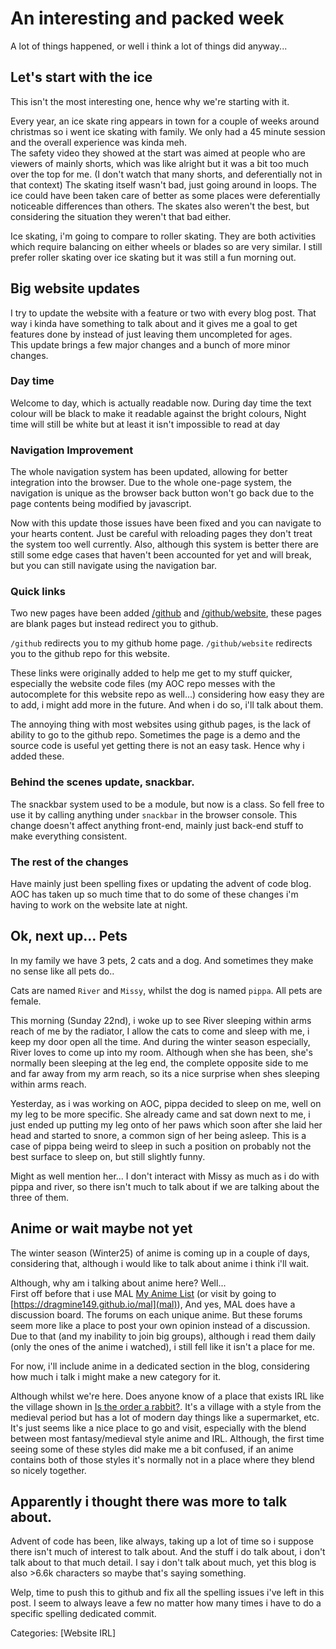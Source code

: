 # An interesting and packed week
A lot of things happened, or well i think a lot of things did anyway...

## Let's start with the ice
This isn't the most interesting one, hence why we're starting with it.

Every year, an ice skate ring appears in town for a couple of weeks around christmas so i went ice skating with family. We only had a 45 minute session and the overall experience was kinda meh. <br>
The safety video they showed at the start was aimed at people who are viewers of mainly shorts, which was like alright but it was a bit too much over the top for me. (I don't watch that many shorts, and deferentially not in that context)
The skating itself wasn't bad, just going around in loops. The ice could have been taken care of better as some places were deferentially noticeable differences than others.
The skates also weren't the best, but considering the situation they weren't that bad either.

Ice skating, i'm going to compare to roller skating. They are both activities which require balancing on either wheels or blades so are very similar. I still prefer roller skating over ice skating but it was still a fun morning out.

## Big website updates
I try to update the website with a feature or two with every blog post. That way i kinda have something to talk about and it gives me a goal to get features done by instead of just leaving them uncompleted for ages. <br>
This update brings a few major changes and a bunch of more minor changes.

### Day time
Welcome to day, which is actually readable now. During day time the text colour will be black to make it readable against the bright colours, Night time will still be white but at least it isn't impossible to read at day

### Navigation Improvement
The whole navigation system has been updated, allowing for better integration into the browser.
Due to the whole one-page system, the navigation is unique as the browser back button won't go back due to the page contents being modified by javascript.

Now with this update those issues have been fixed and you can navigate to your hearts content. Just be careful with reloading pages they don't treat the system too well currently.
Also, although this system is better there are still some edge cases that haven't been accounted for yet and will break, but you can still navigate using the navigation bar.

### Quick links
Two new pages have been added [/github](github/index.html) and [/github/website](github/website/index.html), these pages are blank pages but instead redirect you to github.

`/github` redirects you to my github home page.
`/github/website` redirects you to the github repo for this website.

These links were originally added to help me get to my stuff quicker, especially the website code files (my AOC repo messes with the autocomplete for this website repo as well...)
considering how easy they are to add, i might add more in the future. And when i do so, i'll talk about them.

The annoying thing with most websites using github pages, is the lack of ability to go to the github repo. Sometimes the page is a demo and the source code is useful yet getting there is not an easy task. Hence why i added these.

### Behind the scenes update, snackbar.
The snackbar system used to be a module, but now is a class. So fell free to use it by calling anything under `snackbar` in the browser console.
This change doesn't affect anything front-end, mainly just back-end stuff to make everything consistent.

### The rest of the changes
Have mainly just been spelling fixes or updating the advent of code blog. AOC has taken up so much time that to do some of these changes i'm having to work on the website late at night.

## Ok, next up... Pets
In my family we have 3 pets, 2 cats and a dog. And sometimes they make no sense like all pets do..

Cats are named `River` and `Missy`, whilst the dog is named `pippa`. All pets are female.

This morning (Sunday 22nd), i woke up to see River sleeping within arms reach of me by the radiator, I allow the cats to come and sleep with me, i keep my door open all the time. And during the winter season especially, River loves to come up into my room.
Although when she has been, she's normally been sleeping at the leg end, the complete opposite side to me and far away from my arm reach, so its a nice surprise when shes sleeping within arms reach.

Yesterday, as i was working on AOC, pippa decided to sleep on me, well on my leg to be more specific. She already came and sat down next to me, i just ended up putting my leg onto of her paws which soon after she laid her head and started to snore,
a common sign of her being asleep. This is a case of pippa being weird to sleep in such a position on probably not the best surface to sleep on, but still slightly funny.

Might as well mention her... I don't interact with Missy as much as i do with pippa and river, so there isn't much to talk about if we are talking about the three of them.

## Anime or wait maybe not yet
The winter season (Winter25) of anime is coming up in a couple of days, considering that, although i would like to talk about anime i think i'll wait.

Although, why am i talking about anime here? Well...<br>
First off before that i use MAL [My Anime List](https://myanimelist.net/profile/dragmine) (or visit by going to [https://dragmine149.github.io/mal](mal)), And yes, MAL does have a discussion board. The forums on each unique anime.
But these forums seem more like a place to post your own opinion instead of a discussion.
Due to that (and my inability to join big groups), although i read them daily (only the ones of the anime i watched), i still fell like it isn't a place for me.

For now, i'll include anime in a dedicated section in the blog, considering how much i talk i might make a new category for it.

Although whilst we're here. Does anyone know of a place that exists IRL like the village shown in [Is the order a rabbit?](https://myanimelist.net/anime/21273/Gochuumon_wa_Usagi_desu_ka). It's a village with a style from the medieval period but has a lot of
modern day things like a supermarket, etc. It's just seems like a nice place to go and visit, especially with the blend between most fantasy/medieval style anime and IRL. Although, the first time seeing some of these styles did make me a bit confused,
if an anime contains both of those styles it's normally not in a place where they blend so nicely together.

## Apparently i thought there was more to talk about.
Advent of code has been, like always, taking up a lot of time so i suppose there isn't much of interest to talk about. And the stuff i do talk about, i don't talk about to that much detail. I say i don't talk about much, yet this blog is also >6.6k characters
so maybe that's saying something.

Welp, time to push this to github and fix all the spelling issues i've left in this post. I seem to always leave a few no matter how many times i have to do a specific spelling dedicated commit.

Categories: [Website IRL]
